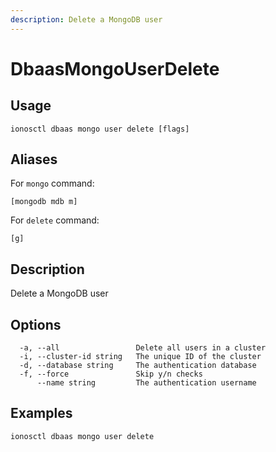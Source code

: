 ```yaml
---
description: Delete a MongoDB user
---
```


# DbaasMongoUserDelete

## Usage

```text
ionosctl dbaas mongo user delete [flags]
```

## Aliases

For `mongo` command:

```text
[mongodb mdb m]
```

For `delete` command:

```text
[g]
```

## Description

Delete a MongoDB user

## Options

```text
  -a, --all                 Delete all users in a cluster
  -i, --cluster-id string   The unique ID of the cluster
  -d, --database string     The authentication database
  -f, --force               Skip y/n checks
      --name string         The authentication username
```

## Examples

```text
ionosctl dbaas mongo user delete
```

